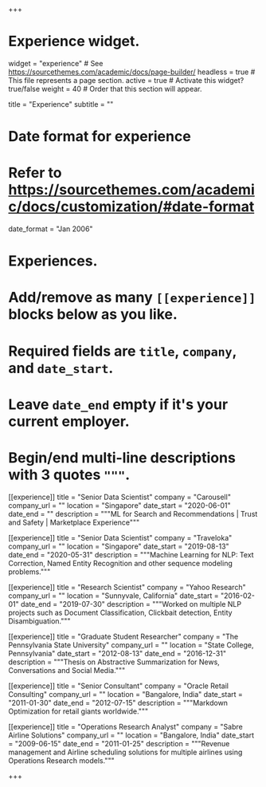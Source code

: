 +++
# Experience widget.
widget = "experience"  # See https://sourcethemes.com/academic/docs/page-builder/
headless = true  # This file represents a page section.
active = true  # Activate this widget? true/false
weight = 40  # Order that this section will appear.

title = "Experience"
subtitle = ""

# Date format for experience
#   Refer to https://sourcethemes.com/academic/docs/customization/#date-format
date_format = "Jan 2006"

# Experiences.
#   Add/remove as many `[[experience]]` blocks below as you like.
#   Required fields are `title`, `company`, and `date_start`.
#   Leave `date_end` empty if it's your current employer.
#   Begin/end multi-line descriptions with 3 quotes `"""`.

[[experience]]
  title = "Senior Data Scientist"
  company = "Carousell"
  company_url = ""
  location = "Singapore"
  date_start = "2020-06-01"
  date_end = ""
  description = """ML for Search and Recommendations | Trust and Safety | Marketplace Experience"""

[[experience]]
  title = "Senior Data Scientist"
  company = "Traveloka"
  company_url = ""
  location = "Singapore"
  date_start = "2019-08-13"
  date_end = "2020-05-31"
  description = """Machine Learning for NLP: Text Correction, Named Entity Recognition and other sequence modeling problems."""

[[experience]]
  title = "Research Scientist"
  company = "Yahoo Research"
  company_url = ""
  location = "Sunnyvale, California"
  date_start = "2016-02-01"
  date_end = "2019-07-30"
  description = """Worked on multiple NLP projects such as Document Classification, Clickbait detection, Entity Disambiguation."""


[[experience]]
  title = "Graduate Student Researcher"
  company = "The Pennsylvania State University"
  company_url = ""
  location = "State College, Pennsylvania"
  date_start = "2012-08-13"
  date_end = "2016-12-31"
  description = """Thesis on Abstractive Summarization for News, Conversations and Social Media."""


[[experience]]
  title = "Senior Consultant"
  company = "Oracle Retail Consulting"
  company_url = ""
  location = "Bangalore, India"
  date_start = "2011-01-30"
  date_end = "2012-07-15"
  description = """Markdown Optimization for retail giants worldwide."""

[[experience]]
  title = "Operations Research Analyst"
  company = "Sabre Airline Solutions"
  company_url = ""
  location = "Bangalore, India"
  date_start = "2009-06-15"
  date_end = "2011-01-25"
  description = """Revenue management and Airline scheduling solutions for multiple airlines using Operations Research models."""

+++
